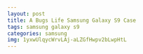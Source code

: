 ```yaml
---
layout: post
title: A Bugs Life Samsung Galaxy S9 Case
tags: samsung galaxy s9
categories: samsung
img: 1yxwUlqycWrvLAj-aLZGfHwpv2bLwpHtL
---
```

